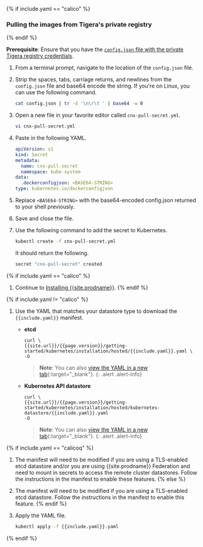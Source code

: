 {% if include.yaml == "calico" %}
### Pulling the images from Tigera's private registry
{% endif %}

**Prerequisite**: Ensure that you have the [`config.json` file with the private Tigera registry credentials](/{{page.version}}/getting-started/#obtain-the-private-registry-credentials).

1. From a terminal prompt, navigate to the location of the `config.json` file.

1. Strip the spaces, tabs, carriage returns, and newlines from the `config.json`
   file and base64 encode the string. If you're on Linux, you can use the
   following command.

   ```bash
   cat config.json | tr -d '\n\r\t ' | base64 -w 0
   ```

1. Open a new file in your favorite editor called `cnx-pull-secret.yml`.

   ```bash
   vi cnx-pull-secret.yml
   ```

1. Paste in the following YAML.

   ```yaml
   apiVersion: v1
   kind: Secret
   metadata:
     name: cnx-pull-secret
     namespace: kube-system
   data:
     .dockerconfigjson: <BASE64-STRING>
   type: kubernetes.io/dockerconfigjson
   ```

1. Replace `<BASE64-STRING>` with the base64-encoded config.json returned to your
   shell previously.

1. Save and close the file.

1. Use the following command to add the secret to Kubernetes.

   ```bash
   kubectl create -f cnx-pull-secret.yml
   ```

   It should return the following.

   ```bash
   secret "cnx-pull-secret" created
   ```
   
{% if include.yaml == "calico" %}
1. Continue to [Installing {{site.prodname}}](#install-cnx).
{% endif %}

{% if include.yaml != "calico" %}

1. Use the YAML that matches your datastore type to download the `{{include.yaml}}` manifest.

   - **etcd**

     ```
     curl \
     {{site.url}}/{{page.version}}/getting-started/kubernetes/installation/hosted/{{include.yaml}}.yaml \
     -O
     ```

     > **Note**: You can also
     > [view the YAML in a new tab]({{site.url}}/{{page.version}}/getting-started/kubernetes/installation/hosted/{{include.yaml}}.yaml){:target="_blank"}.
     {: .alert .alert-info}

   - **Kubernetes API datastore**

     ```
     curl \
     {{site.url}}/{{page.version}}/getting-started/kubernetes/installation/hosted/kubernetes-datastore/{{include.yaml}}.yaml
     -O
     ```

     > **Note**: You can also
     > [view the YAML in a new tab]({{site.url}}/{{page.version}}/getting-started/kubernetes/installation/hosted/kubernetes-datastore/{{include.yaml}}.yaml){:target="_blank"}.
     {: .alert .alert-info}

{% if include.yaml == "calicoq" %}
1. The manifest will need to be modified if you are using a TLS-enabled etcd datastore and/or you are using {{site.prodname}} 
   Federation and need to mount in secrets to access the remote cluster datastores. Follow the instructions in the manifest
   to enable these features.
{% else %}
1. The manifest will need to be modified if you are using a TLS-enabled etcd datastore. Follow the instructions in the manifest
   to enable this feature.
{% endif %}

1. Apply the YAML file.

   ```bash
   kubectl apply -f {{include.yaml}}.yaml
   ```
     
{% endif %}
